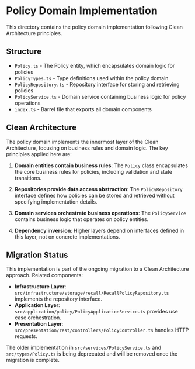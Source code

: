 # Policy Domain Implementation

This directory contains the policy domain implementation following Clean Architecture principles.

## Structure

- `Policy.ts` - The Policy entity, which encapsulates domain logic for policies
- `PolicyTypes.ts` - Type definitions used within the policy domain
- `PolicyRepository.ts` - Repository interface for storing and retrieving policies
- `PolicyService.ts` - Domain service containing business logic for policy operations
- `index.ts` - Barrel file that exports all domain components

## Clean Architecture

The policy domain implements the innermost layer of the Clean Architecture, focusing on business rules and domain logic. The key principles applied here are:

1. **Domain entities contain business rules**: The `Policy` class encapsulates the core business rules for policies, including validation and state transitions.

2. **Repositories provide data access abstraction**: The `PolicyRepository` interface defines how policies can be stored and retrieved without specifying implementation details.

3. **Domain services orchestrate business operations**: The `PolicyService` contains business logic that operates on policy entities.

4. **Dependency inversion**: Higher layers depend on interfaces defined in this layer, not on concrete implementations.

## Migration Status

This implementation is part of the ongoing migration to a Clean Architecture approach. Related components:

- **Infrastructure Layer**: `src/infrastructure/storage/recall/RecallPolicyRepository.ts` implements the repository interface.
- **Application Layer**: `src/application/policy/PolicyApplicationService.ts` provides use case orchestration.
- **Presentation Layer**: `src/presentation/rest/controllers/PolicyController.ts` handles HTTP requests.

The older implementation in `src/services/PolicyService.ts` and `src/types/Policy.ts` is being deprecated and will be removed once the migration is complete.
